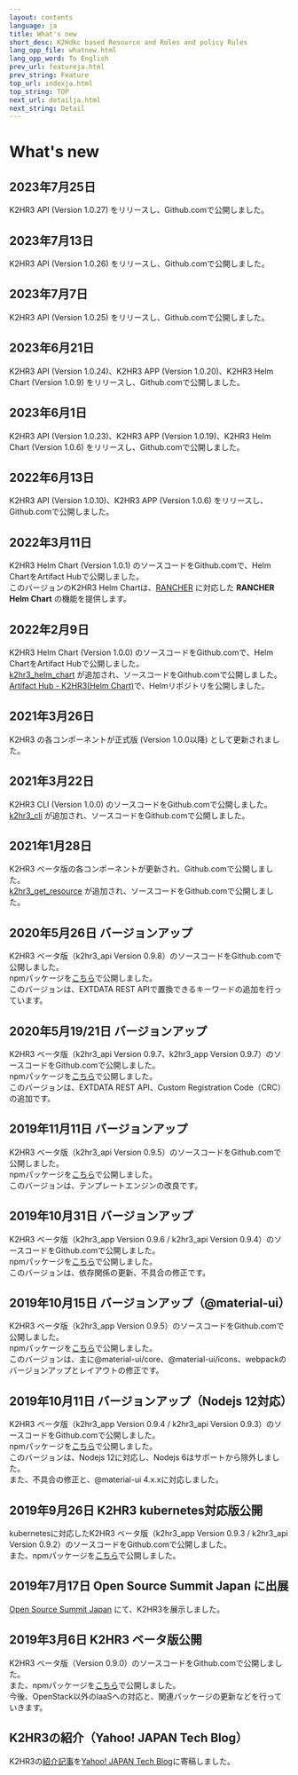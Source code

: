 ```yaml
---
layout: contents
language: ja
title: What's new
short_desc: K2Hdkc based Resource and Roles and policy Rules
lang_opp_file: whatnew.html
lang_opp_word: To English
prev_url: featureja.html
prev_string: Feature
top_url: indexja.html
top_string: TOP
next_url: detailja.html
next_string: Detail
---
```


# What's new
## 2023年7月25日
K2HR3 API (Version 1.0.27) をリリースし、Github.comで公開しました。  

## 2023年7月13日
K2HR3 API (Version 1.0.26) をリリースし、Github.comで公開しました。  

## 2023年7月7日
K2HR3 API (Version 1.0.25) をリリースし、Github.comで公開しました。  

## 2023年6月21日
K2HR3 API (Version 1.0.24)、K2HR3 APP (Version 1.0.20)、K2HR3 Helm Chart (Version 1.0.9) をリリースし、Github.comで公開しました。  

## 2023年6月1日
K2HR3 API (Version 1.0.23)、K2HR3 APP (Version 1.0.19)、K2HR3 Helm Chart (Version 1.0.6) をリリースし、Github.comで公開しました。  

## 2022年6月13日
K2HR3 API (Version 1.0.10)、K2HR3 APP (Version 1.0.6) をリリースし、Github.comで公開しました。  

## 2022年3月11日
K2HR3 Helm Chart (Version 1.0.1) のソースコードをGithub.comで、Helm ChartをArtifact Hubで公開しました。  
このバージョンのK2HR3 Helm Chartは、[RANCHER](https://www.rancher.co.jp/) に対応した **RANCHER Helm Chart** の機能を提供します。  

## 2022年2月9日
K2HR3 Helm Chart (Version 1.0.0) のソースコードをGithub.comで、Helm ChartをArtifact Hubで公開しました。  
[k2hr3_helm_chart](https://github.com/yahoojapan/k2hr3_helm_chart) が追加され、ソースコードをGithub.comで公開しました。  
[Artifact Hub - K2HR3(Helm Chart)](https://artifacthub.io/packages/helm/k2hr3/k2hr3)で、Helmリポジトリを公開しました。  

## 2021年3月26日
K2HR3 の各コンポーネントが正式版 (Version 1.0.0以降) として更新されました。

## 2021年3月22日
K2HR3 CLI (Version 1.0.0) のソースコードをGithub.comで公開しました。  
[k2hr3_cli](https://github.com/yahoojapan/k2hr3_cli) が追加され、ソースコードをGithub.comで公開しました。  

## 2021年1月28日
K2HR3 ベータ版の各コンポーネントが更新され、Github.comで公開しました。  
[k2hr3_get_resource](https://github.com/yahoojapan/k2hr3_get_resource) が追加され、ソースコードをGithub.comで公開しました。  

## 2020年5月26日 バージョンアップ
K2HR3 ベータ版（k2hr3_api Version 0.9.8）のソースコードをGithub.comで公開しました。  
npmパッケージを[こちら](https://www.npmjs.com/org/antpickax)で公開しました。  
このバージョンは、EXTDATA REST APIで置換できるキーワードの追加を行っています。

## 2020年5月19/21日 バージョンアップ
K2HR3 ベータ版（k2hr3_api Version 0.9.7、k2hr3_app Version 0.9.7）のソースコードをGithub.comで公開しました。  
npmパッケージを[こちら](https://www.npmjs.com/org/antpickax)で公開しました。  
このバージョンは、EXTDATA REST API、Custom Registration Code（CRC）の追加です。

## 2019年11月11日 バージョンアップ
K2HR3 ベータ版（k2hr3_api Version 0.9.5）のソースコードをGithub.comで公開しました。  
npmパッケージを[こちら](https://www.npmjs.com/org/antpickax)で公開しました。  
このバージョンは、テンプレートエンジンの改良です。

## 2019年10月31日 バージョンアップ
K2HR3 ベータ版（k2hr3_app Version 0.9.6 / k2hr3_api Version 0.9.4）のソースコードをGithub.comで公開しました。  
npmパッケージを[こちら](https://www.npmjs.com/org/antpickax)で公開しました。  
このバージョンは、依存関係の更新、不具合の修正です。

## 2019年10月15日 バージョンアップ（@material-ui）
K2HR3 ベータ版（k2hr3_app Version 0.9.5）のソースコードをGithub.comで公開しました。  
npmパッケージを[こちら](https://www.npmjs.com/org/antpickax)で公開しました。  
このバージョンは、主に@material-ui/core、@material-ui/icons、webpackのバージョンアップとレイアウトの修正です。

## 2019年10月11日 バージョンアップ（Nodejs 12対応）
K2HR3 ベータ版（k2hr3_app Version 0.9.4 / k2hr3_api Version 0.9.3）のソースコードをGithub.comで公開しました。  
npmパッケージを[こちら](https://www.npmjs.com/org/antpickax)で公開しました。  
このバージョンは、Nodejs 12に対応し、Nodejs 6はサポートから除外しました。  
また、不具合の修正と、@material-ui 4.x.xに対応しました。

## 2019年9月26日 K2HR3 kubernetes対応版公開
kubernetesに対応したK2HR3 ベータ版（k2hr3_app Version 0.9.3 / k2hr3_api Version 0.9.2）のソースコードをGithub.comで公開しました。  
また、npmパッケージを[こちら](https://www.npmjs.com/org/antpickax)で公開しました。

## 2019年7月17日 Open Source Summit Japan に出展
[Open Source Summit Japan](https://events.linuxfoundation.jp/events/open-source-summit-japan-2019/) にて、K2HR3を展示しました。

## 2019年3月6日 K2HR3 ベータ版公開
K2HR3 ベータ版（Version 0.9.0）のソースコードをGithub.comで公開しました。  
また、npmパッケージを[こちら](https://www.npmjs.com/org/antpickax)で公開しました。  
今後、OpenStack以外のIaaSへの対応と、関連パッケージの更新などを行っていきます。  

## K2HR3の紹介（Yahoo! JAPAN Tech Blog）
K2HR3の[紹介記事](introduceja.html)を[Yahoo! JAPAN Tech Blog](https://techblog.yahoo.co.jp/cloud/k2hr3_intro/)に寄稿しました。
